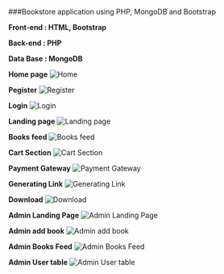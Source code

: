###Bookstore application using PHP, MongoDB and Bootstrap

**Front-end : HTML, Bootstrap**

**Back-end : PHP**

**Data Base : MongoDB**

**Home page**
![Home](https://github.com/Tamilarasu21/Bookstore-application-using-PHP-and-MongoDB---Novelbuff.in/blob/master/Screenshots/novelbuff-home.JPG)

**Pegister**
![Register](https://github.com/Tamilarasu21/Bookstore-application-using-PHP-and-MongoDB---Novelbuff.in/blob/master/Screenshots/novelbuff-register.JPG)

**Login**
![Login](https://github.com/Tamilarasu21/Bookstore-application-using-PHP-and-MongoDB---Novelbuff.in/blob/master/Screenshots/novelbuff-login.JPG)

**Landing page**
![Landing page](https://github.com/Tamilarasu21/Bookstore-application-using-PHP-and-MongoDB---Novelbuff.in/blob/master/Screenshots/novelbuff-userhome.JPG)

**Books feed**
![Books feed](https://github.com/Tamilarasu21/Bookstore-application-using-PHP-and-MongoDB---Novelbuff.in/blob/master/Screenshots/novelbuff-booksfeed.JPG)

**Cart Section**
![Cart Section](https://github.com/Tamilarasu21/Bookstore-application-using-PHP-and-MongoDB---Novelbuff.in/blob/master/Screenshots/novelbuff-usercart.JPG)

**Payment Gateway**
![Payment Gateway](https://github.com/Tamilarasu21/Bookstore-application-using-PHP-and-MongoDB---Novelbuff.in/blob/master/Screenshots/novelbuff-paymentgateway.JPG)

**Generating Link**
![Generating Link](https://github.com/Tamilarasu21/Bookstore-application-using-PHP-and-MongoDB---Novelbuff.in/blob/master/Screenshots/novelbuff-linkgeneration.JPG)

**Download**
![Download](https://github.com/Tamilarasu21/Bookstore-application-using-PHP-and-MongoDB---Novelbuff.in/blob/master/Screenshots/novelbuff-downloadoption.JPG)

**Admin Landing Page**
![Admin Landing Page](https://github.com/Tamilarasu21/Bookstore-application-using-PHP-and-MongoDB---Novelbuff.in/blob/master/Screenshots/novelbuff-adminhome.JPG)

**Admin add book**
![Admin add book](https://github.com/Tamilarasu21/Bookstore-application-using-PHP-and-MongoDB---Novelbuff.in/blob/master/Screenshots/novelbuff-adminaddbook.JPG)

**Admin Books Feed**
![Admin Books Feed](https://github.com/Tamilarasu21/Bookstore-application-using-PHP-and-MongoDB---Novelbuff.in/blob/master/Screenshots/novelbuff-adminbooks.JPG)

**Admin User table**
![Admin User table](https://github.com/Tamilarasu21/Bookstore-application-using-PHP-and-MongoDB---Novelbuff.in/blob/master/Screenshots/novelbuff-adminuserstable.JPG)
